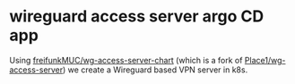 # wireguard access server argo CD app
Using [freifunkMUC/wg-access-server-chart](https://github.com/freifunkMUC/wg-access-server-chart/tree/main/charts/wg-access-server) (which is a fork of [Place1/wg-access-server](https://github.com/Place1/wg-access-server/tree/master/deploy/helm/wg-access-server)) we create a Wireguard based VPN server in k8s.
